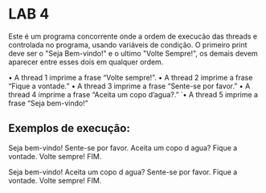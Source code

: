 # LAB 4

Este é um programa concorrente onde a ordem de execucão das threads e controlada no programa, usando variáveis de condição. O primeiro print deve ser o "Seja Bem-vindo!" e o ultimo "Volte Sempre!", os demais devem aparecer entre esses dois em qualquer ordem.

• A thread 1 imprime a frase “Volte sempre!”.
• A thread 2 imprime a frase “Fique a vontade.”
• A thread 3 imprime a frase “Sente-se por favor.”
• A thread 4 imprime a frase “Aceita um copo d’agua?.”  ́
• A thread 5 imprime a frase “Seja bem-vindo!”

## Exemplos de execução:

Seja bem-vindo!
Sente-se por favor.
Aceita um copo d agua?
Fique a vontade.
Volte sempre!
FIM.

Seja bem-vindo!
Aceita um copo d agua?
Sente-se por favor.
Fique a vontade.
Volte sempre!
FIM.


